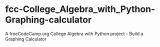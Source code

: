 # fcc-College_Algebra_with_Python-Graphing-calculator
A freeCodeCamp.org College Algebra with Python project - Build a Graphing Calculator
